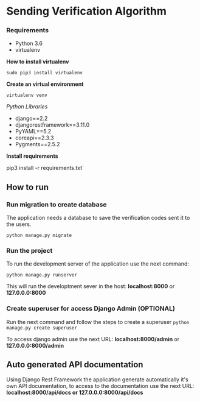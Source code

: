 # Sending Verification Algorithm

### Requirements
* Python 3.6
* virtualenv

**How to install virtualenv**

`sudo pip3 install virtualenv`

**Create an virtual environment**

`virtualenv venv`

*Python Libraries*
* django==2.2
* djangorestframework==3.11.0
* PyYAML==5.2
* coreapi==2.3.3
* Pygments==2.5.2

**Install requirements**

pip3 install -r requirements.txt`

## How to run

### Run migration to create database

The application needs a database to save the verification codes sent it to the users.

`python manage.py migrate`

### Run the project
To run the development server of the application use the next command:

`python manage.py runserver`

This will run the developtment sever in the host: **localhost:8000** or **127.0.0.0:8000**

### Create superuser for access Django Admin (OPTIONAL)
Run the next command and follow the steps to create a superuser
`python manage.py create superuser`

To access django admin use the next URL: **localhost:8000/admin** or **127.0.0.0:8000/admin**


## Auto generated API documentation
Using Django Rest Framework the application generate automatically it's own API documentation,
to access to the documentation use the next URL: ****localhost:8000/api/docs** or **127.0.0.0:8000/api/docs****
